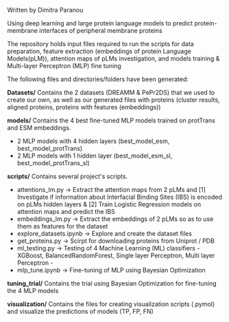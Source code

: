Written by Dimitra Paranou

Using deep learning and large protein language models to predict protein-membrane interfaces of peripheral membrane proteins 

The repository holds input files required to run the scripts for data preparation, feature extraction (embeddings of protein Language Models(pLM)), attention maps of pLMs investigation, and models training & Multi-layer Perceptron (MLP) fine tuning

The following files and directories/folders have been generated:

**Datasets/**
Contains the 2 datasets (DREAMM & PePr2DS) that we used to create our own, as well as our generated files with proteins (cluster results, aligned proteins, proteins with features (embeddings))

**models/**
Contains the 4 best fine-tuned MLP models trained on protTrans and ESM embeddings.

- 2 MLP models with 4 hidden layers (best_model_esm, best_model_protTrans)
- 2 MLP models with 1 hidden layer (best_model_esm_sl, best_model_protTrans_sl)

**scripts/**
Contains several project's scripts.

- attentions_lm.py -> Extract the attention maps from 2 pLMs and [1] Investigate if information about Interfacial Binding Sites (IBS) is encoded on pLMs hidden layers & [2] Train Logistic Regression models on attention maps and predict the IBS
- embeddings_lm.py -> Extract the embeddings of 2 pLMs so as to use them as features for the dataset
- explore_datasets.ipynb -> Explore and create the dataset files
- get_proteins.py -> Scirpt for downloading proteins from Uniprot / PDB
- ml_testing.py -> Testing of 4 Machine Learning (ML) classifiers - XGBoost, BalancedRandomForest, Single layer Perceptron, Multi layer Perceptron -
- mlp_tune.ipynb -> Fine-tuning of MLP using Bayesian Optimization

**tuning_trial/**
Contains the trial using Bayesian Optimization for fine-tuning the 4 MLP models

**visualization/**
Contains the files for creating visualization scripts (.pymol) and visualize the predictions of models (TP, FP, FN)
